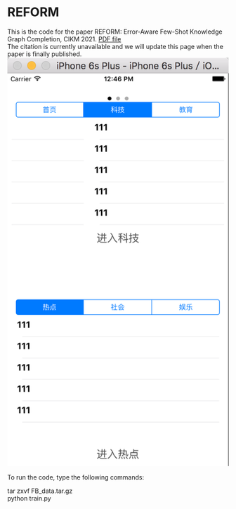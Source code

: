# REFORM

This is the code for the paper REFORM: Error-Aware Few-Shot Knowledge Graph Completion, CIKM 2021. [PDF file](https://songw-sw.github.io/REFORM.pdf)  
The citation is currently unavailable and we will update this page when the paper is finally published.
![Alt text](https://github.com/chenyufeng1991/NewsClient/raw/master/Screenshots/2.png)

To run the code, type the following commands:  

tar zxvf FB_data.tar.gz  
python train.py  

